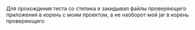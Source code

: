 Для прохождения теста со степика я закидывал файлы проверяющего приложения в корень с моим проектом, а не наоборот мой jar в корень проверяющего
